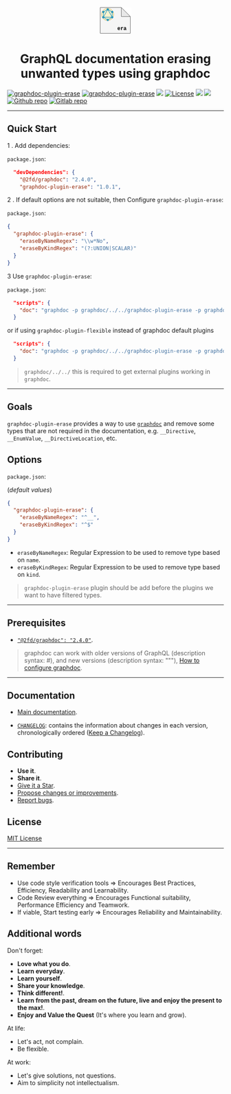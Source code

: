 <p align="center">
  <br/>
  <a href="https://graphdoc-plugins.github.io"><img src="docs/graphdoc-plugin-erase.png" alt=" "/></a>
</p>

<h1 align="center">GraphQL documentation erasing unwanted types using graphdoc</h1>

[![graphdoc-plugin-erase](https://badgen.net/badge/homepage/graphdoc-plugin-erase/blue)](https://graphdoc-plugins.github.io)
[![graphdoc-plugin-erase](https://badgen.net/badge/npm%20pack/graphdoc-plugin-erase/blue)](https://www.npmjs.com/package/graphdoc-plugin-erase)
[![ ](https://badgen.net/npm/v/graphdoc-plugin-erase)](https://www.npmjs.com/package/graphdoc-plugin-erase)
[![License](https://img.shields.io/github/license/mashape/apistatus.svg)](LICENSE.txt)
[![ ](https://badgen.net/badge/test/passing/green)](https://gmullerb.gitlab.io/graphdoc-plugin-erase/tests/tests_report.html)
[![ ](https://gitlab.com/gmullerb/graphdoc-plugin-erase/badges/master/coverage.svg)](https://gmullerb.gitlab.io/graphdoc-plugin-erase/coverage/index.html)
[![Github repo](https://badgen.net/badge/icon/github?icon=github&label)](https://github.com/gmullerb/graphdoc-plugin-erase)
[![Gitlab repo](https://badgen.net/badge/icon/gitlab?icon=gitlab&label)](https://gitlab.com/gmullerb/graphdoc-plugin-erase)

__________________

## Quick Start

1 . Add dependencies:

`package.json`:

```json
  "devDependencies": {
    "@2fd/graphdoc": "2.4.0",
    "graphdoc-plugin-erase": "1.0.1",
```

2 . If default options are not suitable, then Configure `graphdoc-plugin-erase`:

`package.json`:

```json
{
  "graphdoc-plugin-erase": {
    "eraseByNameRegex": "\\w*No",
    "eraseByKindRegex": "(?:UNION|SCALAR)"
  }
}
```

3 Use `graphdoc-plugin-erase`:

`package.json`:

```json
  "scripts": {
    "doc": "graphdoc -p graphdoc/../../graphdoc-plugin-erase -p graphdoc/plugins/default -s ./schema.graphql -o ./build/documentation"
  }
```

or if using `graphdoc-plugin-flexible` instead of graphdoc default plugins

```json
  "scripts": {
    "doc": "graphdoc -p graphdoc/../../graphdoc-plugin-erase -p graphdoc/../../graphdoc-plugin-flexible -s ./schema.graphql -o ./build/documentation"
  }
```

> `graphdoc/../../` this is required to get external plugins working in `graphdoc`.

__________________

## Goals

`graphdoc-plugin-erase` provides a way to use [`graphdoc`](https://www.npmjs.com/package/@2fd/graphdoc) and remove some types that are not required in the documentation, e.g. `__Directive`, `__EnumValue`, `__DirectiveLocation`, etc.

## Options

`package.json`:

(*default values*)

```json
{
  "graphdoc-plugin-erase": {
    "eraseByNameRegex": "^__",
    "eraseByKindRegex": "^$"
  }
}
```

* `eraseByNameRegex`: Regular Expression to be used to remove type based on `name`.
* `eraseByKindRegex`: Regular Expression to be used to remove type based on `kind`.

> `graphdoc-plugin-erase` plugin should be add before the plugins we want to have filtered types.

__________________

## Prerequisites

* [`"@2fd/graphdoc": "2.4.0"`](https://www.npmjs.com/package/@2fd/graphdoc/v/2.4.0).

> graphdoc can work with older versions of GraphQL (description syntax: #), and new versions (description syntax: """), [How to configure graphdoc](https://graphdoc-plugins.github.io/docs/how-to-configure-graphdoc.html).

__________________

## Documentation

* [Main documentation](https://graphdoc-plugins.github.io/docs/graphdoc-plugin-erase.html).

* [`CHANGELOG`](CHANGELOG.html): contains the information about changes in each version, chronologically ordered ([Keep a Changelog](http://keepachangelog.com)).

## Contributing

* **Use it**.
* **Share it**.
* [Give it a Star](https://github.com/gmullerb/graphdoc-plugin-erase).
* [Propose changes or improvements](https://github.com/gmullerb/graphdoc-plugin-erase/issues).
* [Report bugs](https://github.com/gmullerb/graphdoc-plugin-erase/issues).

## License

[MIT License](LICENSE.txt)

__________________

## Remember

* Use code style verification tools => Encourages Best Practices, Efficiency, Readability and Learnability.
* Code Review everything => Encourages Functional suitability, Performance Efficiency and Teamwork.
* If viable, Start testing early => Encourages Reliability and Maintainability.

## Additional words

Don't forget:

* **Love what you do**.
* **Learn everyday**.
* **Learn yourself**.
* **Share your knowledge**.
* **Think different!**.
* **Learn from the past, dream on the future, live and enjoy the present to the max!**.
* **Enjoy and Value the Quest** (It's where you learn and grow).

At life:

* Let's act, not complain.
* Be flexible.

At work:

* Let's give solutions, not questions.
* Aim to simplicity not intellectualism.
